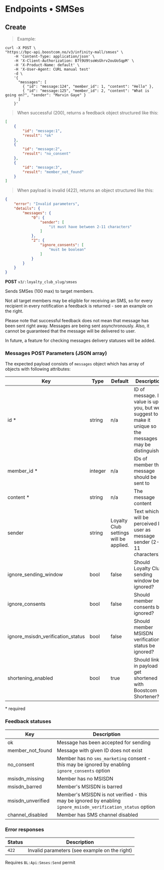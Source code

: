 # Endpoints &bull; SMSes

## <a name="v3-smses-create"></a> Create

> Example:

```shell
curl -X POST \
"https://bpc-api.boostcom.no/v3/infinity-mall/smses" \
    -H 'Content-Type: application/json' \
    -H 'X-Client-Authorization: B7t9U9tsoWsGhrv2ouUoSqpM' \
    -H 'X-Product-Name: default' \
    -H 'X-User-Agent: CURL manual test'
    -d \
    '{
      "messages": [
		{ "id": "message:124", "member_id": 1, "content": "Hello" },
		{ "id": "message:125", "member_id": 2, "content": "What is going on?", "sender": "Marvin Gaye" }
      ]
    }'
```

> When successful (200), returns a feedback object structured like this:

```json
[
    {
        "id": "message:1",
        "result": "ok"
    },
    {
        "id": "message:2",
        "result": "no_consent"
    },
    {
        "id": "message:3",
        "result": "member_not_found"
    }
]

``` 

> When payload is invalid (422), returns an object structured like this:

```json
{
    "error": "Invalid parameters",
    "details": {
        "messages": {
            "0": {
                "sender": [
                    "it must have between 2-11 characters"
                ]
            },
            "2": {
                "ignore_consents": [
                    "must be boolean"
                ]
            }
        }
    }
}
``` 

**POST** `v3/:loyalty_club_slug/smses`

Sends SMSes (100 max) to target members.

Not all target members may be eligible for receiving an SMS, so for every recipient in every notification 
a feedback is returned - see an example on the right.

Please note that successful feedback does not mean that message has been sent right away.
Messages are being sent asynchronously. Also, it cannot be guaranteed that the message will be delivered to user.

In future, a feature for checking messages delivery statuses will be added.

### Messages POST Parameters (JSON array)

The expected payload consists of `messages` object which has array of objects with following attributes:

Key | Type | Default | Description
--------- | --------- | --------- | --------- 
id * | string  | n/a | ID of message. It's value is up to you, but we suggest to make it unique so the messages may be distinguished
member_id * | integer | n/a | IDs of member the message should be sent to
content * | string  | n/a | The message content
sender | string  | Loyalty Club settings will be applied. | Text which will be perceived by user as message sender (2-11 characters). 
ignore_sending_window | bool | false | Should Loyalty Club sending window be ignored?
ignore_consents | bool | false | Should member consents be ignored?
ignore_msisdn_verification_status | bool | false | Should member MSISDN verification status be ignored?
shortening_enabled | bool | true | Should links in payload get shortened with Boostcom Shortener?

\* required

### Feedback statuses

Key | Description
---- | ----
ok | Message has been accepted for sending
member_not_found | Message with given ID does not exist
no_consent | Member has no `sms_marketing` consent - this may be ignored by enabling `ignore_consents` option 
msisdn_missing | Member has no MSISDN
msisdn_barred | Member's MSISDN is barred
msisdn_unverified | Member's MSISDN is not verified - this may be ignored by enabling `ignore_msisdn_verification_status` option
channel_disabled | Member has SMS channel disabled

### Error responses

Status | Description
--------- | ----------- 
`422` | Invalid parameters (see example on the right)

<aside class="notice">
Requires <code>BL:Api:Smses:Send</code> permit
</aside>
